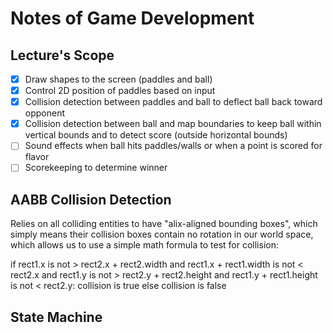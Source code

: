 # Notes of Game Development

## Lecture's Scope

- [x] Draw shapes to the screen (paddles and ball)
- [x] Control 2D position of paddles based on input
- [x] Collision detection between paddles and ball to deflect ball back toward opponent
- [x] Collision detection between ball and map boundaries to keep ball within vertical bounds and to detect score (outside horizontal bounds)
- [ ] Sound effects when ball hits paddles/walls or when a point is scored for flavor
- [ ] Scorekeeping to determine winner

## AABB Collision Detection

Relies on all colliding entities to have "alix-aligned bounding boxes", which simply means their collision boxes contain no rotation in our world space, which allows us to use a simple math formula to test for collision:

if rect1.x is not > rect2.x + rect2.width and
    rect1.x + rect1.width is not < rect2.x and
    rect1.y is not > rect2.y + rect2.height and
    rect1.y + rect1.height is not < rect2.y:
        collision is true
else
        collision is false

## State Machine

